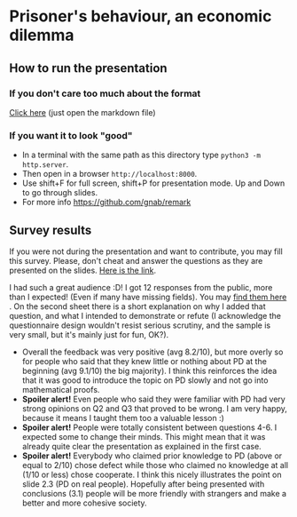 # Prisoner's behaviour, an economic dilemma

## How to run the presentation
### If you don't care too much about the format
[Click here](https://github.com/isaacbernat/presentations/blob/master/prisoner/final.md) (just open the markdown file)

### If you want it to look "good"
- In a terminal with the same path as this directory type `python3 -m http.server`.
- Then open in a browser `http://localhost:8000`.
- Use shift+F for full screen, shift+P for presentation mode. Up and Down to go through slides.
- For more info https://github.com/gnab/remark

## Survey results
If you were not during the presentation and want to contribute, you may fill this survey. Please, don't cheat and answer the questions as they are presented on the slides. [Here is the link](https://docs.google.com/forms/d/1AJ6Bk7S_8F4-Dco6-AWgMVS5s7kgQ0IT-VnYhUQtKvo/edit).

I had such a great audience :D! I got 12 responses from the public, more than I expected! (Even if many have missing fields).
You may [find them here](https://docs.google.com/spreadsheets/d/1ylxYlNx40GHQhrzJtuCVKZPco-h94ivhUgvlFFI9pao/edit#gid=0) . On the second sheet there is a short explanation on why I added that question, and what I intended to demonstrate or refute (I acknowledge the questionnaire design wouldn't resist serious scrutiny, and the sample is very small, but it's mainly just for fun, OK?).

- Overall the feedback was very positive (avg 8.2/10), but more overly so for people who said that they knew little or nothing about PD at the beginning (avg 9.1/10) the big majority). I think this reinforces the idea that it was good to introduce the topic on PD slowly and not go into mathematical proofs.
- **Spoiler alert!** Even people who said they were familiar with PD had very strong opinions on Q2 and Q3 that proved to be wrong. I am very happy, because it means I taught them too a valuable lesson :)
- **Spoiler alert!** People were totally consistent between questions 4-6. I expected some to change their minds. This might mean that it was already quite clear the presentation as explained in the first case.
- **Spoiler alert!** Everybody who claimed prior knowledge to PD (above or equal to 2/10) chose defect while those who claimed no knowledge at all (1/10 or less) chose cooperate. I think this nicely illustrates the point on slide 2.3 (PD on real people). Hopefully after being presented with conclusions (3.1) people will be more friendly with strangers and make a better and more cohesive society.
